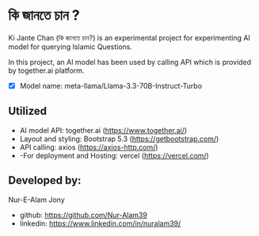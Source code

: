 # কি জানতে চান ?
Ki Jante Chan (কি জানতে চান?)  is an experimental project for experimenting AI model for querying Islamic Questions.

In this project, an AI model has been used by calling API which is provided by together.ai platform.

-[x] Model name: meta-llama/Llama-3.3-70B-Instruct-Turbo

## Utilized
- AI model API: together.ai (https://www.together.ai/)
- Layout and styling: Bootstrap 5.3 (https://getbootstrap.com/)
- API calling: axios (https://axios-http.com/)
- -For deployment and Hosting: vercel (https://vercel.com/)

## Developed by: 
Nur-E-Alam Jony
- github: https://github.com/Nur-Alam39
- linkedin: https://www.linkedin.com/in/nuralam39/

